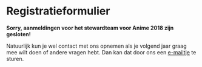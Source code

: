 # Registratieformulier

**Sorry, aanmeldingen voor het stewardteam voor Anime 2018 zijn gesloten!**

Natuurlijk kun je wel contact met ons opnemen als je volgend jaar graag mee wilt doen of andere
vragen hebt. Dan kan dat door ons een <a href="mailto:security@animecon.nl">e-mailtje</a> te sturen.
